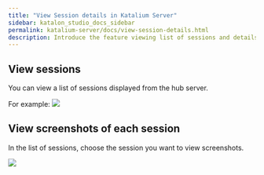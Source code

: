 ```yaml
---
title: "View Session details in Katalium Server" 
sidebar: katalon_studio_docs_sidebar
permalink: katalium-server/docs/view-session-details.html 
description: Introduce the feature viewing list of sessions and details in Katalium.
---
```

## View sessions

You can view a list of sessions displayed from the hub server. 

For example:
![](../../images/katalium-server/docs/view-session-details/1-view-session.png)

## View screenshots of each session

In the list of sessions, choose the session you want to view screenshots. 

![](../../images/katalium-server/docs/view-session-details/2-session-details.png)